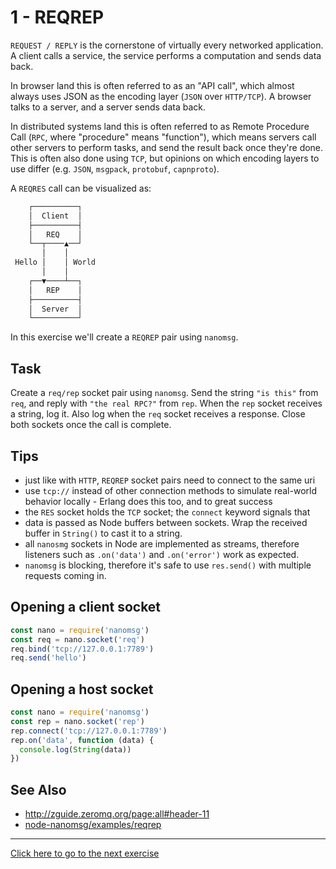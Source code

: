 # 1 - REQREP
`REQUEST / REPLY` is the cornerstone of virtually every networked
application. A client calls a service, the service performs a computation and
sends data back.

In browser land this is often referred to as an "API call", which almost always
uses JSON as the encoding layer (`JSON` over `HTTP/TCP`). A browser talks to a
server, and a server sends data back.

In distributed systems land this is often referred to as Remote Procedure Call
(`RPC`, where "procedure" means "function"), which means servers call other
servers to perform tasks, and send the result back once they're done. This is
often also done using `TCP`, but opinions on which encoding layers to use
differ (e.g. `JSON`, `msgpack`, `protobuf`, `capnproto`).

A `REQRES` call can be visualized as:
```txt
    ┌──────────┐
    │  Client  │
    ├──────────┤
    │   REQ    │
    └──┬────▲──┘
       │    │
 Hello │    │ World
       │    │
    ┌──▼────┴──┐
    │   REP    │
    ├──────────┤
    │  Server  │
    └──────────┘
```

In this exercise we'll create a `REQREP` pair using `nanomsg`.

## Task
Create a `req/rep` socket pair using `nanomsg`. Send the string `"is this"`
from `req`, and reply with `"the real RPC?"` from `rep`. When the `rep` socket
receives a string, log it. Also log when the `req` socket receives a response.
Close both sockets once the call is complete.

## Tips
- just like with `HTTP`, `REQREP` socket pairs need to connect to the same uri
- use `tcp://` instead of other connection methods to simulate real-world
  behavior locally - Erlang does this too, and to great success
- the `RES` socket holds the `TCP` socket; the `connect` keyword signals that
- data is passed as Node buffers between sockets. Wrap the received buffer in
  `String()` to cast it to a string.
- all `nanosmg` sockets in Node are implemented as streams, therefore listeners
  such as `.on('data')` and `.on('error')` work as expected.
- `nanomsg` is blocking, therefore it's safe to use `res.send()` with multiple
  requests coming in.

## Opening a client socket
```js
const nano = require('nanomsg')
const req = nano.socket('req')
req.bind('tcp://127.0.0.1:7789')
req.send('hello')
```

## Opening a host socket
```js
const nano = require('nanomsg')
const rep = nano.socket('rep')
rep.connect('tcp://127.0.0.1:7789')
rep.on('data', function (data) {
  console.log(String(data))
})
```

## See Also
- http://zguide.zeromq.org/page:all#header-11
- [node-nanomsg/examples/reqrep](https://github.com/nickdesaulniers/node-nanomsg/blob/master/examples/reqrep.js)

---
[Click here to go to the next exercise](02.html)
